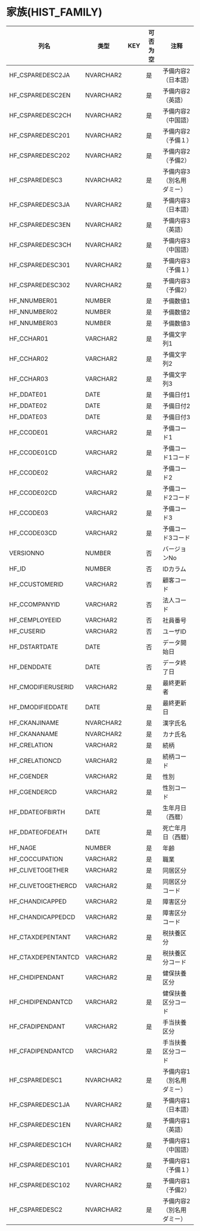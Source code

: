 # 家族(HIST_FAMILY)
| 列名   | 类型   | KEY  | 可否为空 | 注释   |
| ---- | ---- | ---- | ---- | ---- |
|HF_CSPAREDESC2JA|NVARCHAR2||是|予備内容2（日本語）|
|HF_CSPAREDESC2EN|NVARCHAR2||是|予備内容2（英語）|
|HF_CSPAREDESC2CH|NVARCHAR2||是|予備内容2（中国語）|
|HF_CSPAREDESC201|NVARCHAR2||是|予備内容2（予備１）|
|HF_CSPAREDESC202|NVARCHAR2||是|予備内容2（予備2）|
|HF_CSPAREDESC3|NVARCHAR2||是|予備内容3（別名用ダミー）|
|HF_CSPAREDESC3JA|NVARCHAR2||是|予備内容3（日本語）|
|HF_CSPAREDESC3EN|NVARCHAR2||是|予備内容3（英語）|
|HF_CSPAREDESC3CH|NVARCHAR2||是|予備内容3（中国語）|
|HF_CSPAREDESC301|NVARCHAR2||是|予備内容3（予備１）|
|HF_CSPAREDESC302|NVARCHAR2||是|予備内容3（予備2）|
|HF_NNUMBER01|NUMBER||是|予備数値1|
|HF_NNUMBER02|NUMBER||是|予備数値2|
|HF_NNUMBER03|NUMBER||是|予備数値3|
|HF_CCHAR01|VARCHAR2||是|予備文字列1|
|HF_CCHAR02|VARCHAR2||是|予備文字列2|
|HF_CCHAR03|VARCHAR2||是|予備文字列3|
|HF_DDATE01|DATE||是|予備日付1|
|HF_DDATE02|DATE||是|予備日付2|
|HF_DDATE03|DATE||是|予備日付3|
|HF_CCODE01|VARCHAR2||是|予備コード1|
|HF_CCODE01CD|VARCHAR2||是|予備コード1コード|
|HF_CCODE02|VARCHAR2||是|予備コード2|
|HF_CCODE02CD|VARCHAR2||是|予備コード2コード|
|HF_CCODE03|VARCHAR2||是|予備コード3|
|HF_CCODE03CD|VARCHAR2||是|予備コード3コード|
|VERSIONNO|NUMBER||否|バージョンNo|
|HF_ID|NUMBER||否|IDカラム|
|HF_CCUSTOMERID|VARCHAR2||否|顧客コード|
|HF_CCOMPANYID|VARCHAR2||否|法人コード|
|HF_CEMPLOYEEID|VARCHAR2||否|社員番号|
|HF_CUSERID|VARCHAR2||否|ユーザID|
|HF_DSTARTDATE|DATE||否|データ開始日|
|HF_DENDDATE|DATE||否|データ終了日|
|HF_CMODIFIERUSERID|VARCHAR2||是|最終更新者|
|HF_DMODIFIEDDATE|DATE||是|最終更新日|
|HF_CKANJINAME|NVARCHAR2||是|漢字氏名|
|HF_CKANANAME|NVARCHAR2||是|カナ氏名|
|HF_CRELATION|VARCHAR2||是|続柄|
|HF_CRELATIONCD|VARCHAR2||是|続柄コード|
|HF_CGENDER|VARCHAR2||是|性別|
|HF_CGENDERCD|VARCHAR2||是|性別コード|
|HF_DDATEOFBIRTH|DATE||是|生年月日（西暦）|
|HF_DDATEOFDEATH|DATE||是|死亡年月日（西暦）|
|HF_NAGE|NUMBER||是|年齢|
|HF_COCCUPATION|VARCHAR2||是|職業|
|HF_CLIVETOGETHER|VARCHAR2||是|同居区分|
|HF_CLIVETOGETHERCD|VARCHAR2||是|同居区分コード|
|HF_CHANDICAPPED|VARCHAR2||是|障害区分|
|HF_CHANDICAPPEDCD|VARCHAR2||是|障害区分コード|
|HF_CTAXDEPENTANT|VARCHAR2||是|税扶養区分|
|HF_CTAXDEPENTANTCD|VARCHAR2||是|税扶養区分コード|
|HF_CHIDIPENDANT|VARCHAR2||是|健保扶養区分|
|HF_CHIDIPENDANTCD|VARCHAR2||是|健保扶養区分コード|
|HF_CFADIPENDANT|VARCHAR2||是|手当扶養区分|
|HF_CFADIPENDANTCD|VARCHAR2||是|手当扶養区分コード|
|HF_CSPAREDESC1|NVARCHAR2||是|予備内容1（別名用ダミー）|
|HF_CSPAREDESC1JA|NVARCHAR2||是|予備内容1（日本語）|
|HF_CSPAREDESC1EN|NVARCHAR2||是|予備内容1（英語）|
|HF_CSPAREDESC1CH|NVARCHAR2||是|予備内容1（中国語）|
|HF_CSPAREDESC101|NVARCHAR2||是|予備内容1（予備１）|
|HF_CSPAREDESC102|NVARCHAR2||是|予備内容1（予備2）|
|HF_CSPAREDESC2|NVARCHAR2||是|予備内容2（別名用ダミー）|
